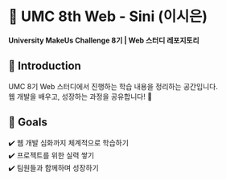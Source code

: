 # 📌 UMC 8th Web - Sini (이시은)
**University MakeUs Challenge 8기 | Web 스터디 레포지토리**


    

## 🌟 Introduction  
UMC 8기 Web 스터디에서 진행하는 학습 내용을 정리하는 공간입니다.  
웹 개발을 배우고, 성장하는 과정을 공유합니다! 🚀  


    

## 🎯 Goals  
✔️ 웹 개발 심화까지 체계적으로 학습하기  
✔️ 프로젝트를 위한 실력 쌓기    
✔️ 팀원들과 함께하며 성장하기  
